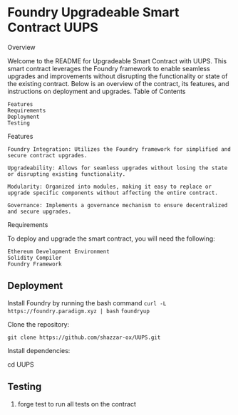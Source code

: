 # Foundry Upgradeable Smart Contract UUPS

Overview

Welcome to the README for Upgradeable Smart Contract with UUPS. This smart contract leverages the Foundry framework to enable seamless upgrades and improvements without disrupting the functionality or state of the existing contract. Below is an overview of the contract, its features, and instructions on deployment and upgrades.
Table of Contents

    Features
    Requirements
    Deployment
    Testing

Features

    Foundry Integration: Utilizes the Foundry framework for simplified and secure contract upgrades.

    Upgradeability: Allows for seamless upgrades without losing the state or disrupting existing functionality.

    Modularity: Organized into modules, making it easy to replace or upgrade specific components without affecting the entire contract.

    Governance: Implements a governance mechanism to ensure decentralized and secure upgrades.

Requirements

To deploy and upgrade the smart contract, you will need the following:

    Ethereum Development Environment
    Solidity Compiler
    Foundry Framework

## Deployment

Install Foundry by running the bash command
`curl -L https://foundry.paradigm.xyz | bash`
`foundryup`

Clone the repository:

`git clone https://github.com/shazzar-ox/UUPS.git`

Install dependencies:

cd UUPS

## Testing

1. forge test to run all tests on the contract
